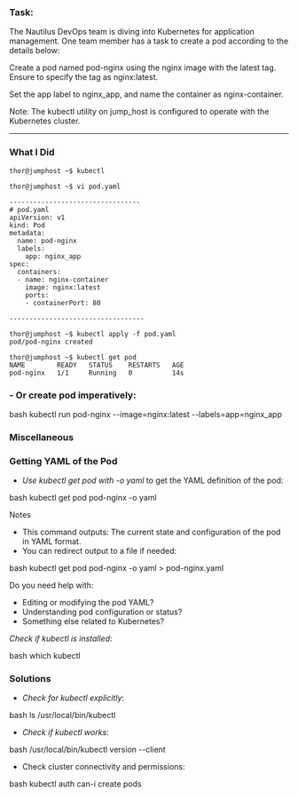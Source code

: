 ### Task:
The Nautilus DevOps team is diving into Kubernetes for application management. One team member has a task to create a pod according to the details below:

Create a pod named pod-nginx using the nginx image with the latest tag. Ensure to specify the tag as nginx:latest.

Set the app label to nginx_app, and name the container as nginx-container.

Note: The kubectl utility on jump_host is configured to operate with the Kubernetes cluster.

-----------------------------------------------

### What I Did

```
thor@jumphost ~$ kubectl

thor@jumphost ~$ vi pod.yaml

---------------------------------
# pod.yaml
apiVersion: v1
kind: Pod
metadata:
  name: pod-nginx
  labels:
    app: nginx_app
spec:
  containers:
  - name: nginx-container
    image: nginx:latest
    ports:
    - containerPort: 80

----------------------------------

thor@jumphost ~$ kubectl apply -f pod.yaml 
pod/pod-nginx created

thor@jumphost ~$ kubectl get pod
NAME        READY   STATUS    RESTARTS   AGE
pod-nginx   1/1     Running   0          14s

```
### - Or create pod imperatively:

bash
kubectl run pod-nginx --image=nginx:latest --labels=app=nginx_app

### Miscellaneous

### Getting YAML of the Pod
- *Use kubectl get pod with -o yaml* to get the YAML definition of the pod:

bash
kubectl get pod pod-nginx -o yaml


Notes
- This command outputs: The current state and configuration of the pod in YAML format.
- You can redirect output to a file if needed:

bash
kubectl get pod pod-nginx -o yaml > pod-nginx.yaml


Do you need help with:
- Editing or modifying the pod YAML?
- Understanding pod configuration or status?
- Something else related to Kubernetes?

 *Check if kubectl is installed*:

bash
which kubectl

### Solutions
- *Check for kubectl explicitly*:

bash
ls /usr/local/bin/kubectl

- *Check if kubectl works*:

bash
/usr/local/bin/kubectl version --client

- Check cluster connectivity and permissions:

bash
kubectl auth can-i create pods


